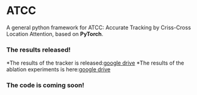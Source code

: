 # ATCC
A general python framework for ATCC: Accurate Tracking by Criss-Cross Location Attention, based on **PyTorch**.

### The results released!
*The results of the tracker is released:[google drive](https://drive.google.com/file/d/1_SwvTRYHHjfII_vdcs8YgbLjdHrs5ROA/view?usp=sharing)
*The results of the ablation experiments is here:[google drive](https://drive.google.com/file/d/17cFe9q-YTsS4BUbEWNoMVnWNQxo8lkyM/view?usp=sharing)
### The code is coming soon!
